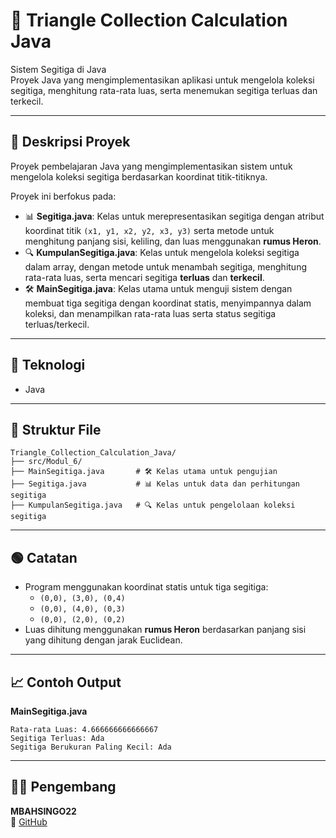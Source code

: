 # 📝 Triangle Collection Calculation Java

Sistem Segitiga di Java  
Proyek Java yang mengimplementasikan aplikasi untuk mengelola koleksi segitiga, menghitung rata-rata luas, serta menemukan segitiga terluas dan terkecil.  

---

## 📖 Deskripsi Proyek
Proyek pembelajaran Java yang mengimplementasikan sistem untuk mengelola koleksi segitiga berdasarkan koordinat titik-titiknya.  

Proyek ini berfokus pada:  
- 📊 **Segitiga.java**: Kelas untuk merepresentasikan segitiga dengan atribut koordinat titik `(x1, y1, x2, y2, x3, y3)` serta metode untuk menghitung panjang sisi, keliling, dan luas menggunakan **rumus Heron**.  
- 🔍 **KumpulanSegitiga.java**: Kelas untuk mengelola koleksi segitiga dalam array, dengan metode untuk menambah segitiga, menghitung rata-rata luas, serta mencari segitiga **terluas** dan **terkecil**.  
- 🛠️ **MainSegitiga.java**: Kelas utama untuk menguji sistem dengan membuat tiga segitiga dengan koordinat statis, menyimpannya dalam koleksi, dan menampilkan rata-rata luas serta status segitiga terluas/terkecil.    

---

## 🧠 Teknologi
- Java  

---

## 📂 Struktur File
```
Triangle_Collection_Calculation_Java/
├── src/Modul_6/
├── MainSegitiga.java       # 🛠️ Kelas utama untuk pengujian
├── Segitiga.java           # 📊 Kelas untuk data dan perhitungan segitiga
├── KumpulanSegitiga.java   # 🔍 Kelas untuk pengelolaan koleksi segitiga
```

---

## 🟢 Catatan
- Program menggunakan koordinat statis untuk tiga segitiga:  
  - `(0,0), (3,0), (0,4)`  
  - `(0,0), (4,0), (0,3)`  
  - `(0,0), (2,0), (0,2)`  
- Luas dihitung menggunakan **rumus Heron** berdasarkan panjang sisi yang dihitung dengan jarak Euclidean.  

---

## 📈 Contoh Output
**MainSegitiga.java**
```
Rata-rata Luas: 4.666666666666667
Segitiga Terluas: Ada
Segitiga Berukuran Paling Kecil: Ada
```

---

## 👨‍💻 Pengembang
**MBAHSINGO22**  
🔗 [GitHub](https://github.com/MBAHSINGO22)
